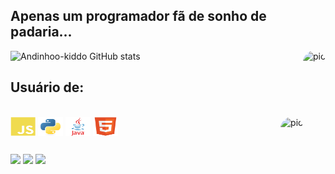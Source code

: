 ## Apenas um programador fã de sonho de padaria...

![Andinhoo-kiddo GitHub stats](https://github-readme-stats.vercel.app/api?username=Andinhoo-kiddo&show_icons=true&theme=radical)
<img align="right" alt="pic" height="150" style="border-radius:50px;" src="https://i.pinimg.com/564x/23/64/5b/23645b36ce9ff1bccb3a93f5300f3e20.jpg">

## Usuário de:

<div style="display: inline_block"><br>
  <img align="center" alt="Andino-Js" height="30" width="40" src="https://raw.githubusercontent.com/devicons/devicon/master/icons/javascript/javascript-plain.svg">
  <img align="center" alt="Andino-Python" height="30" width="40" src="https://raw.githubusercontent.com/devicons/devicon/master/icons/python/python-original.svg">
  <img align="center" alt="Andino-Java" height="30" width="40" src="https://raw.githubusercontent.com/devicons/devicon/1119b9f84c0290e0f0b38982099a2bd027a48bf1/icons/java/java-original-wordmark.svg">
  <img align="center" alt="Andino-Python" height="30" width="40" src= "https://raw.githubusercontent.com/devicons/devicon/master/icons/html5/html5-original.svg">
  
  <img align="right" alt="pic" height="150" style="border-radius:50px;" src="https://i.pinimg.com/564x/e1/57/78/e15778f73d70aad9e6f0679f34f96dff.jpg">
  
</div>

##

<div> 
  <a href="https://youtu.be/X9P2d5lF2l4" target="_blank"><img src="https://img.shields.io/badge/YouTube-FF0000?style=for-the-badge&logo=youtube&logoColor=white" target="_blank"></a>
  <a href="https://instagram.com/rafaballerini" target="_blank"><img src="https://img.shields.io/badge/-Instagram-%23E4405F?style=for-the-badge&logo=instagram&logoColor=white" target="_blank"></a>
  <a href = "mailto:andersoncabraldev1994@gmail.com"><img src="https://img.shields.io/badge/-Gmail-%23333?style=for-the-badge&logo=gmail&logoColor=white" target="_blank"></a>
</div>
